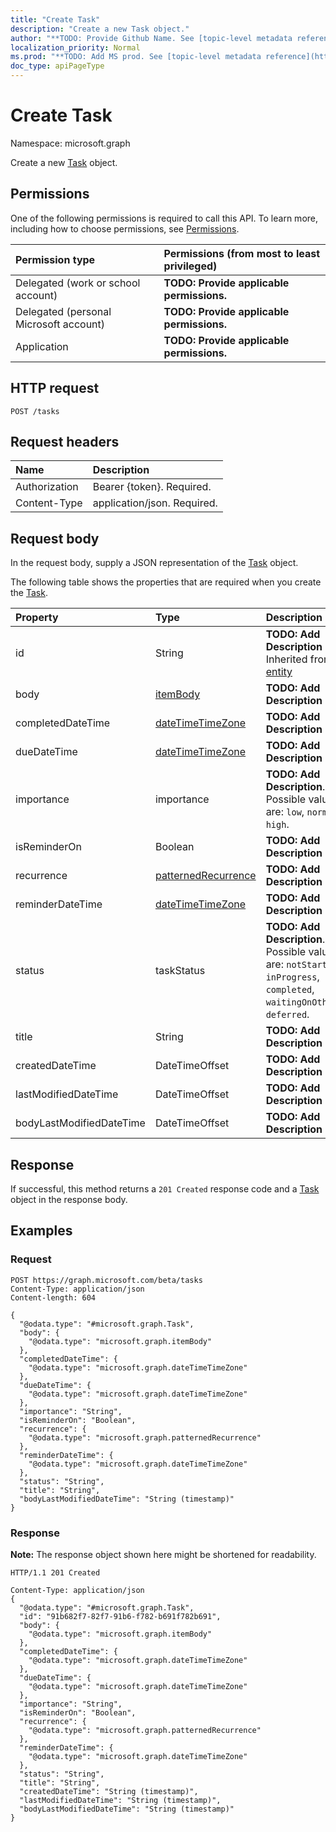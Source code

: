 ```yaml
---
title: "Create Task"
description: "Create a new Task object."
author: "**TODO: Provide Github Name. See [topic-level metadata reference](https://msgo.azurewebsites.net/add/document/guidelines/metadata.html#topic-level-metadata)**"
localization_priority: Normal
ms.prod: "**TODO: Add MS prod. See [topic-level metadata reference](https://msgo.azurewebsites.net/add/document/guidelines/metadata.html#topic-level-metadata)**"
doc_type: apiPageType
---
```


# Create Task
Namespace: microsoft.graph

Create a new [Task](../resources/task.md) object.

## Permissions
One of the following permissions is required to call this API. To learn more, including how to choose permissions, see [Permissions](/graph/permissions-reference).

|Permission type|Permissions (from most to least privileged)|
|:---|:---|
|Delegated (work or school account)|**TODO: Provide applicable permissions.**|
|Delegated (personal Microsoft account)|**TODO: Provide applicable permissions.**|
|Application|**TODO: Provide applicable permissions.**|

## HTTP request

<!-- {
  "blockType": "ignored"
}
-->
``` http
POST /tasks
```

## Request headers
|Name|Description|
|:---|:---|
|Authorization|Bearer {token}. Required.|
|Content-Type|application/json. Required.|

## Request body
In the request body, supply a JSON representation of the [Task](../resources/task.md) object.

The following table shows the properties that are required when you create the [Task](../resources/task.md).

|Property|Type|Description|
|:---|:---|:---|
|id|String|**TODO: Add Description** Inherited from [entity](../resources/entity.md)|
|body|[itemBody](../resources/itembody.md)|**TODO: Add Description**|
|completedDateTime|[dateTimeTimeZone](../resources/datetimetimezone.md)|**TODO: Add Description**|
|dueDateTime|[dateTimeTimeZone](../resources/datetimetimezone.md)|**TODO: Add Description**|
|importance|importance|**TODO: Add Description**. Possible values are: `low`, `normal`, `high`.|
|isReminderOn|Boolean|**TODO: Add Description**|
|recurrence|[patternedRecurrence](../resources/patternedrecurrence.md)|**TODO: Add Description**|
|reminderDateTime|[dateTimeTimeZone](../resources/datetimetimezone.md)|**TODO: Add Description**|
|status|taskStatus|**TODO: Add Description**. Possible values are: `notStarted`, `inProgress`, `completed`, `waitingOnOthers`, `deferred`.|
|title|String|**TODO: Add Description**|
|createdDateTime|DateTimeOffset|**TODO: Add Description**|
|lastModifiedDateTime|DateTimeOffset|**TODO: Add Description**|
|bodyLastModifiedDateTime|DateTimeOffset|**TODO: Add Description**|



## Response

If successful, this method returns a `201 Created` response code and a [Task](../resources/task.md) object in the response body.

## Examples

### Request
<!-- {
  "blockType": "request",
  "name": "create_task_from_tasks"
}
-->
``` http
POST https://graph.microsoft.com/beta/tasks
Content-Type: application/json
Content-length: 604

{
  "@odata.type": "#microsoft.graph.Task",
  "body": {
    "@odata.type": "microsoft.graph.itemBody"
  },
  "completedDateTime": {
    "@odata.type": "microsoft.graph.dateTimeTimeZone"
  },
  "dueDateTime": {
    "@odata.type": "microsoft.graph.dateTimeTimeZone"
  },
  "importance": "String",
  "isReminderOn": "Boolean",
  "recurrence": {
    "@odata.type": "microsoft.graph.patternedRecurrence"
  },
  "reminderDateTime": {
    "@odata.type": "microsoft.graph.dateTimeTimeZone"
  },
  "status": "String",
  "title": "String",
  "bodyLastModifiedDateTime": "String (timestamp)"
}
```


### Response
**Note:** The response object shown here might be shortened for readability.
<!-- {
  "blockType": "response",
  "truncated": true,
  "@odata.type": "microsoft.graph.Task"
}
-->
``` http
HTTP/1.1 201 Created

Content-Type: application/json
{
  "@odata.type": "#microsoft.graph.Task",
  "id": "91b682f7-82f7-91b6-f782-b691f782b691",
  "body": {
    "@odata.type": "microsoft.graph.itemBody"
  },
  "completedDateTime": {
    "@odata.type": "microsoft.graph.dateTimeTimeZone"
  },
  "dueDateTime": {
    "@odata.type": "microsoft.graph.dateTimeTimeZone"
  },
  "importance": "String",
  "isReminderOn": "Boolean",
  "recurrence": {
    "@odata.type": "microsoft.graph.patternedRecurrence"
  },
  "reminderDateTime": {
    "@odata.type": "microsoft.graph.dateTimeTimeZone"
  },
  "status": "String",
  "title": "String",
  "createdDateTime": "String (timestamp)",
  "lastModifiedDateTime": "String (timestamp)",
  "bodyLastModifiedDateTime": "String (timestamp)"
}
```

